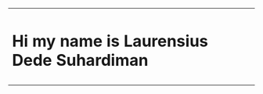 <table>
  <tr>
    <td><h1>Hi my name is Laurensius Dede Suhardiman</h1></td>
  </tr>
  <tr>
    <td></td>
  </tr>
</table>
